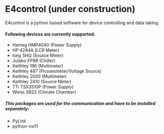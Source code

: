# E4control (under construction)
E4control is a python based software for device controlling and data taking.

#### Following devices are currently supported:
* Hameg HMP4040 (Power Supply)
* HP 4284A (LCR Meter)
* Iseg SHQ (Source Meter)
* Julabo FP88 (Chiller)
* Keithley 196 (Multimeter)
* Keithley 487 (Picoammeter/Voltage Source)
* Keithley 2000 (Multimeter)
* Keithley 2410 (Source Meter)
* TTi TSX3510P (Power Supply)
* Weiss SB22 (Climate Chamber)

##### This packages are used for the communication and have to be installed separately:
* PyLink
* python-vxi11
